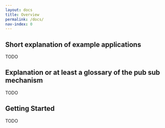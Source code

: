 ```yaml
---
layout: docs
title: Overview
permalink: /docs/
nav-index: 0
---
```


## Short explanation of example applications

TODO

## Explanation or at least a glossary of the pub sub mechanism

TODO

## Getting Started

TODO
